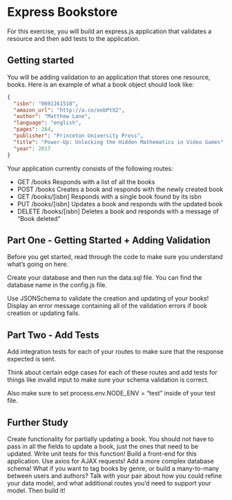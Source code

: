 # Express Bookstore

For this exercise, you will build an express.js application that validates a resource and then add tests to the application.

## Getting started
You will be adding validation to an application that stores one resource, books. Here is an example of what a book object should look like:
```JSON
{
  "isbn": "0691161518",
  "amazon_url": "http://a.co/eobPtX2",
  "author": "Matthew Lane",
  "language": "english",
  "pages": 264,
  "publisher": "Princeton University Press",
  "title": "Power-Up: Unlocking the Hidden Mathematics in Video Games",
  "year": 2017
}
```

Your application currently consists of the following routes:

- GET /books
Responds with a list of all the books
- POST /books
Creates a book and responds with the newly created book
- GET /books/[isbn]
Responds with a single book found by its isbn
- PUT /books/[isbn]
Updates a book and responds with the updated book
- DELETE /books/[isbn]
Deletes a book and responds with a message of “Book deleted”

## Part One - Getting Started + Adding Validation
Before you get started, read through the code to make sure you understand what’s going on here.

Create your database and then run the data.sql file. You can find the database name in the config.js file.

Use JSONSchema to validate the creation and updating of your books! Display an error message containing all of the validation errors if book creation or updating fails.

## Part Two - Add Tests
Add integration tests for each of your routes to make sure that the response expected is sent.

Think about certain edge cases for each of these routes and add tests for things like invalid input to make sure your schema validation is correct.

Also make sure to set process.env.NODE_ENV = “test” inside of your test file.

## Further Study
Create functionality for partially updating a book. You should not have to pass in all the fields to update a book, just the ones that need to be updated. Write unit tests for this function!
Build a front-end for this application. Use axios for AJAX requests!
Add a more complex database schema! What if you want to tag books by genre, or build a many-to-many between users and authors? Talk with your pair about how you could refine your data model, and what additional routes you’d need to support your model. Then build it!